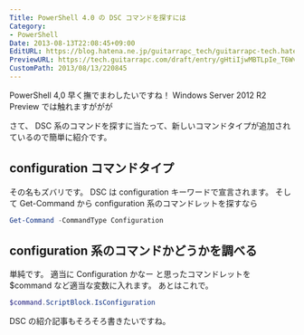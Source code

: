 ```yaml
---
Title: PowerShell 4.0 の DSC コマンドを探すには
Category:
- PowerShell
Date: 2013-08-13T22:08:45+09:00
EditURL: https://blog.hatena.ne.jp/guitarrapc_tech/guitarrapc-tech.hatenablog.com/atom/entry/6802418398340959890
PreviewURL: https://tech.guitarrapc.com/draft/entry/gHtiIjwMBTLpIe_T6Wv2QcXPel0
CustomPath: 2013/08/13/220845
---
```


<!--
Date: 2013-08-13T22:08:45+09:00
URL: https://tech.guitarrapc.com/entry/2013/08/13/220845
-->

PowerShell 4,0 早く撫でまわしたいですね！
Windows Server 2012 R2 Preview では触れますががが

さて、 DSC 系のコマンドを探すに当たって、新しいコマンドタイプが追加されているので簡単に紹介です。




## configuration コマンドタイプ

その名もズバリです。
DSC は configuration キーワードで宣言されます。
そして Get-Command から configuration 系のコマンドレットを探すなら

```ps1
Get-Command -CommandType Configuration
```


## configuration 系のコマンドかどうかを調べる
単純です。
適当に Configuration かなー と思ったコマンドレットを $command など適当な変数に入れます。
あとはこれで。

```ps1
$command.ScriptBlock.IsConfiguration
```


DSC の紹介記事もそろそろ書きたいですね。
